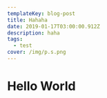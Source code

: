 ```yaml
---
templateKey: blog-post
title: Hahaha
date: 2019-01-17T03:00:00.912Z
description: haha
tags:
  - test
cover: /img/p.s.png
---
```

# Hello World
